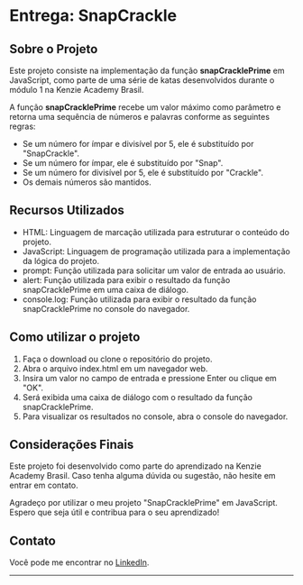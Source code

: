 # Entrega: SnapCrackle #

## Sobre o Projeto

Este projeto consiste na implementação da função **snapCracklePrime** em JavaScript, como parte de uma série de katas desenvolvidos durante o módulo 1 na Kenzie Academy Brasil.

A função **snapCracklePrime** recebe um valor máximo como parâmetro e retorna uma sequência de números e palavras conforme as seguintes regras:

- Se um número for ímpar e divisível por 5, ele é substituído por "SnapCrackle".
- Se um número for ímpar, ele é substituído por "Snap".
- Se um número for divisível por 5, ele é substituído por "Crackle".
- Os demais números são mantidos.

## Recursos Utilizados

- HTML: Linguagem de marcação utilizada para estruturar o conteúdo do projeto.
- JavaScript: Linguagem de programação utilizada para a implementação da lógica do projeto.
- prompt: Função utilizada para solicitar um valor de entrada ao usuário.
- alert: Função utilizada para exibir o resultado da função snapCracklePrime em uma caixa de diálogo.
- console.log: Função utilizada para exibir o resultado da função snapCracklePrime no console do navegador.


## Como utilizar o projeto

1. Faça o download ou clone o repositório do projeto.
2. Abra o arquivo index.html em um navegador web.
3. Insira um valor no campo de entrada e pressione Enter ou clique em "OK".
4. Será exibida uma caixa de diálogo com o resultado da função snapCracklePrime.
5. Para visualizar os resultados no console, abra o console do navegador.

## Considerações Finais

Este projeto foi desenvolvido como parte do aprendizado na Kenzie Academy Brasil. Caso tenha alguma dúvida ou sugestão, não hesite em entrar em contato.

Agradeço por utilizar o meu projeto "SnapCracklePrime" em JavaScript. Espero que seja útil e contribua para o seu aprendizado!

## Contato

Você pode me encontrar no [LinkedIn](https://www.linkedin.com/in/lucasbatista-dev/).


---

